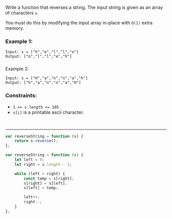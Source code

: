 Write a function that reverses a string. The input string is given as an array of characters `s`.

You must do this by modifying the input array in-place with `O(1)` extra memory.

### Example 1:

```
Input: s = ["h","e","l","l","o"]
Output: ["o","l","l","e","h"]
```

###

Example 2:

```
Input: s = ["H","a","n","n","a","h"]
Output: ["h","a","n","n","a","H"]
```

### Constraints:

-   `1 <= s.length <= 105`
-   `s[i]` is a printable ascii character.

<br>

---

```js
var reverseString = function (s) {
    return s.reverse();
};
```

```js
var reverseString = function (s) {
    let left = 0;
    let right = s.length - 1;

    while (left < right) {
        const temp = s[right];
        s[right] = s[left];
        s[left] = temp;

        left++;
        right--;
    }
};
```
